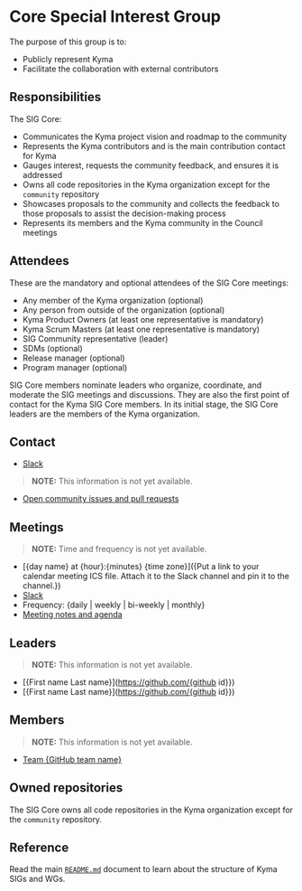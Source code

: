 # Core Special Interest Group

The purpose of this group is to:
* Publicly represent Kyma
* Facilitate the collaboration with external contributors

## Responsibilities

The SIG Core:
* Communicates the Kyma project vision and roadmap to the community
* Represents the Kyma contributors and is the main contribution contact for Kyma
* Gauges interest, requests the community feedback, and ensures it is addressed
* Owns all code repositories in the Kyma organization except for the `community` repository
* Showcases proposals to the community and collects the feedback to those proposals to assist the
decision-making process
* Represents its members and the Kyma community in the Council meetings

## Attendees

These are the mandatory and optional attendees of the SIG Core meetings:
*	Any member of the Kyma organization (optional)
*	Any person from outside of the organization (optional)
* Kyma Product Owners (at least one representative is mandatory)
* Kyma Scrum Masters (at least one representative is mandatory)
* SIG Community representative (leader)
* SDMs (optional)
* Release manager (optional)
* Program manager (optional)

SIG Core members nominate leaders who organize, coordinate, and moderate the SIG meetings and discussions. They are also the first point of contact for the Kyma SIG Core members. In its initial stage, the SIG Core leaders are the members of the Kyma organization.

## Contact

* [Slack](https://kyma-community.slack.com/messages/CBP7LKRPS)

> **NOTE:** This information is not yet available.

* [Open community issues and pull requests](https://github.com/kyma-project/community/labels/{label-name})

## Meetings

> **NOTE:**  Time and frequency is not yet available.

* [{day name} at {hour}:{minutes} {time zone}]({Put a link to your calendar meeting ICS file. Attach it to the Slack channel and pin it to the channel.})
* [Slack](https://kyma-community.slack.com/messages/CBP7LKRPS)
* Frequency: {daily | weekly | bi-weekly | monthly}
* [Meeting notes and agenda](meeting-notes.md)

## Leaders

> **NOTE:** This information is not yet available.

* [{First name Last name}](https://github.com/{github id}})
* [{First name Last name}](https://github.com/{github id}})

## Members

> **NOTE:** This information is not yet available.

* [Team {GitHub team name}](https://github.com/orgs/kyma-project/teams/{team-name}/members)

## Owned repositories

The SIG Core owns all code repositories in the Kyma organization except for the `community` repository.

## Reference

Read the main [`README.md`](../README.md) document to learn about the structure of Kyma SIGs and WGs.
